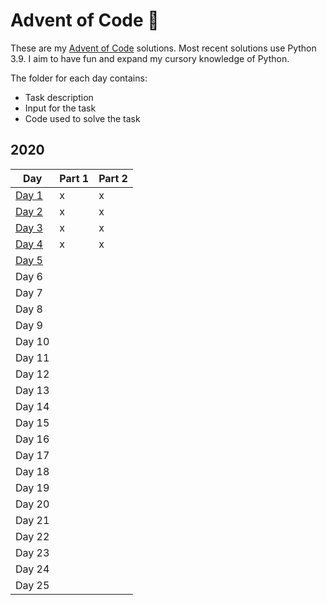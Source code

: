 # Advent of Code 🎄

These are my <a href="https://adventofcode.com/">Advent of Code</a> solutions. Most recent solutions use Python 3.9. I aim to have fun and expand my cursory knowledge of Python.

The folder for each day contains:

<ul>
    <li>Task description</li>
    <li>Input for the task</li>
    <li>Code used to solve the task</li>
</ul>

## 2020

<table>
<thead>
<tr>
<th>Day</th>
<th>Part 1</th>
<th>Part 2</th>
</tr>
</thead>
<tbody>
<tr>
<td><a href="2020/1">Day 1</a></td>
<td>x</td>
<td>x</td>
</tr>
<tr>
<td><a href="2020/2">Day 2</a></td>
<td>x</td>
<td>x</td>
</tr>
<tr>
<td><a href="2020/3">Day 3</a></td>
<td>x</td>
<td>x</td>
</tr>
<tr>
<td><a href="2020/4">Day 4</a></td>
<td>x</td>
<td>x</td>
</tr>
<tr>
<td><a href="2020/5">Day 5</a></td>
<td></td>
<td></td>
</tr>
<tr>
<td>Day 6</td>
<td></td>
<td></td>
</tr>
<tr>
<td>Day 7</td>
<td></td>
<td></td>
</tr>
<tr>
<td>Day 8</td>
<td></td>
<td></td>
</tr>
<tr>
<td>Day 9</td>
<td></td>
<td></td>
</tr>
<tr>
<td>Day 10</td>
<td></td>
<td></td>
</tr>
<tr>
<td>Day 11</td>
<td></td>
<td></td>
</tr>
<tr>
<td>Day 12</td>
<td></td>
<td></td>
</tr>
<tr>
<td>Day 13</td>
<td></td>
<td></td>
</tr>
<tr>
<td>Day 14</td>
<td></td>
<td></td>
</tr>
<tr>
<td>Day 15</td>
<td></td>
<td></td>
</tr>
<tr>
<td>Day 16</td>
<td></td>
<td></td>
</tr>
<tr>
<td>Day 17</td>
<td></td>
<td></td>
</tr>
<tr>
<td>Day 18</td>
<td></td>
<td></td>
</tr>
<tr>
<td>Day 19</td>
<td></td>
<td></td>
</tr>
<tr>
<td>Day 20</td>
<td></td>
<td></td>
</tr>
<tr>
<td>Day 21</td>
<td></td>
<td></td>
</tr>
<tr>
<td>Day 22</td>
<td></td>
<td></td>
</tr>
<tr>
<td>Day 23</td>
<td></td>
<td></td>
</tr>
<tr>
<td>Day 24</td>
<td></td>
<td></td>
</tr>
<tr>
<td>Day 25</td>
<td></td>
<td></td>
</tr>
</tbody>
</table>
